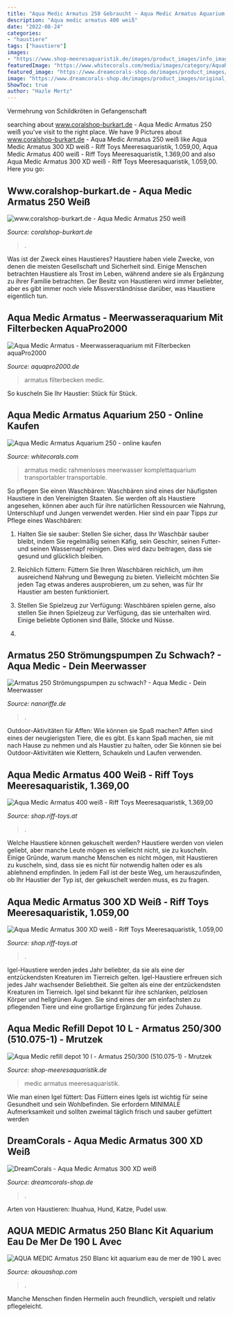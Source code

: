 ```yaml
---
title: "Aqua Medic Armatus 250 Gebraucht ~ Aqua Medic Armatus Aquarium 250"
description: "Aqua medic armatus 400 weiß"
date: "2022-08-24"
categories:
- "haustiere"
tags: ["haustiere"]
images:
- "https://www.shop-meeresaquaristik.de/images/product_images/info_images/22785_0.jpeg"
featuredImage: "https://www.whitecorals.com/media/images/category/AquaMedicArmatus005.jpg"
featured_image: "https://www.dreamcorals-shop.de/images/product_images/original_images/h_ArmatusXDseries_15803927114.jpg"
image: "https://www.dreamcorals-shop.de/images/product_images/original_images/h_ArmatusXDseries_15803927114.jpg"
ShowToc: true
author: "Hazle Mertz"
---
```



Vermehrung von Schildkröten in Gefangenschaft

	

		
searching about www.coralshop-burkart.de - Aqua Medic Armatus 250 weiß you've visit to the right place. We have 9 Pictures about www.coralshop-burkart.de - Aqua Medic Armatus 250 weiß like Aqua Medic Armatus 300 XD weiß - Riff Toys Meeresaquaristik, 1.059,00, Aqua Medic Armatus 400 weiß - Riff Toys Meeresaquaristik, 1.369,00 and also Aqua Medic Armatus 300 XD weiß - Riff Toys Meeresaquaristik, 1.059,00. Here you go:
		
    
## Www.coralshop-burkart.de - Aqua Medic Armatus 250 Weiß

<img loading=lazy src="https://coralshop-burkart.de/images/product_images/popup_images/amed_armatus_250_8.jpg" onerror="this.onerror=null;this.src='https://tse2.mm.bing.net/th?id=OIP.qfCICdlTzfHtsQtyH_sWCwHaHa&amp;pid=15.1';" alt="www.coralshop-burkart.de - Aqua Medic Armatus 250 weiß">

_Source: coralshop-burkart.de_

>. 

	

Was ist der Zweck eines Haustieres?
Haustiere haben viele Zwecke, von denen die meisten Gesellschaft und Sicherheit sind. Einige Menschen betrachten Haustiere als Trost im Leben, während andere sie als Ergänzung zu ihrer Familie betrachten. Der Besitz von Haustieren wird immer beliebter, aber es gibt immer noch viele Missverständnisse darüber, was Haustiere eigentlich tun.

    
## Aqua Medic Armatus - Meerwasseraquarium Mit Filterbecken AquaPro2000

<img loading=lazy src="https://www.aquapro2000.de/media/catalog/product/cache/1/image/1024x/c657acbaa43513bfcb392d597dba2b11/a/r/armatus_sicherheitswanne.jpg" onerror="this.onerror=null;this.src='https://tse1.mm.bing.net/th?id=OIP.O0Gx5o4qCh1C962NMiZ0VAHaHa&amp;pid=15.1';" alt="Aqua Medic Armatus - Meerwasseraquarium mit Filterbecken aquaPro2000">

_Source: aquapro2000.de_

>armatus filterbecken medic. 

	

So kuscheln Sie Ihr Haustier: Stück für Stück.

    
## Aqua Medic Armatus Aquarium 250 - Online Kaufen

<img loading=lazy src="https://www.whitecorals.com/media/images/category/AquaMedicArmatus005.jpg" onerror="this.onerror=null;this.src='https://tse4.mm.bing.net/th?id=OIP.OaiL82TNm-9PjoHX3L6IkAAAAA&amp;pid=15.1';" alt="Aqua Medic Armatus Aquarium 250 - online kaufen">

_Source: whitecorals.com_

>armatus medic rahmenloses meerwasser komplettaquarium transportabler transportable. 

	

So pflegen Sie einen Waschbären:
Waschbären sind eines der häufigsten Haustiere in den Vereinigten Staaten. Sie werden oft als Haustiere angesehen, können aber auch für ihre natürlichen Ressourcen wie Nahrung, Unterschlupf und Jungen verwendet werden. Hier sind ein paar Tipps zur Pflege eines Waschbären:
1. Halten Sie sie sauber: Stellen Sie sicher, dass Ihr Waschbär sauber bleibt, indem Sie regelmäßig seinen Käfig, sein Geschirr, seinen Futter- und seinen Wassernapf reinigen. Dies wird dazu beitragen, dass sie gesund und glücklich bleiben.

2. Reichlich füttern: Füttern Sie Ihren Waschbären reichlich, um ihm ausreichend Nahrung und Bewegung zu bieten. Vielleicht möchten Sie jeden Tag etwas anderes ausprobieren, um zu sehen, was für Ihr Haustier am besten funktioniert.

3. Stellen Sie Spielzeug zur Verfügung: Waschbären spielen gerne, also stellen Sie ihnen Spielzeug zur Verfügung, das sie unterhalten wird. Einige beliebte Optionen sind Bälle, Stöcke und Nüsse.

4.

    
## Armatus 250 Strömungspumpen Zu Schwach? - Aqua Medic - Dein Meerwasser

<img loading=lazy src="https://abload.de/img/0e21e929-75f3-429d-8pafxz.jpeg" onerror="this.onerror=null;this.src='https://tse4.mm.bing.net/th?id=OIP.NePmdeDjAtRqBCkDaeGqKwHaFj&amp;pid=15.1';" alt="Armatus 250 Strömungspumpen zu schwach? - Aqua Medic - Dein Meerwasser">

_Source: nanoriffe.de_

>. 

	

Outdoor-Aktivitäten für Affen: Wie können sie Spaß machen?
Affen sind eines der neugierigsten Tiere, die es gibt. Es kann Spaß machen, sie mit nach Hause zu nehmen und als Haustier zu halten, oder Sie können sie bei Outdoor-Aktivitäten wie Klettern, Schaukeln und Laufen verwenden.

    
## Aqua Medic Armatus 400 Weiß - Riff Toys Meeresaquaristik, 1.369,00

<img loading=lazy src="https://shop.riff-toys.at/media/image/product/23335/md/aqua-medic-armatus-400-weiss~6.png" onerror="this.onerror=null;this.src='https://tse4.mm.bing.net/th?id=OIP.UNgOizelzy_aWjYAAsKxPgAAAA&amp;pid=15.1';" alt="Aqua Medic Armatus 400 weiß - Riff Toys Meeresaquaristik, 1.369,00">

_Source: shop.riff-toys.at_

>. 

	

Welche Haustiere können gekuschelt werden?
Haustiere werden von vielen geliebt, aber manche Leute mögen es vielleicht nicht, sie zu kuscheln. Einige Gründe, warum manche Menschen es nicht mögen, mit Haustieren zu kuscheln, sind, dass sie es nicht für notwendig halten oder es als ablehnend empfinden. In jedem Fall ist der beste Weg, um herauszufinden, ob Ihr Haustier der Typ ist, der gekuschelt werden muss, es zu fragen.

    
## Aqua Medic Armatus 300 XD Weiß - Riff Toys Meeresaquaristik, 1.059,00

<img loading=lazy src="https://shop.riff-toys.at/media/image/product/26584/lg/aqua-medic-armatus-300-xd-weiss~2.png" onerror="this.onerror=null;this.src='https://tse4.mm.bing.net/th?id=OIP.V2Lt-O75T-JB3tzX2EGTywHaHa&amp;pid=15.1';" alt="Aqua Medic Armatus 300 XD weiß - Riff Toys Meeresaquaristik, 1.059,00">

_Source: shop.riff-toys.at_

>. 

	

Igel-Haustiere werden jedes Jahr beliebter, da sie als eine der entzückendsten Kreaturen im Tierreich gelten.
Igel-Haustiere erfreuen sich jedes Jahr wachsender Beliebtheit. Sie gelten als eine der entzückendsten Kreaturen im Tierreich. Igel sind bekannt für ihre schlanken, pelzlosen Körper und hellgrünen Augen. Sie sind eines der am einfachsten zu pflegenden Tiere und eine großartige Ergänzung für jedes Zuhause.

    
## Aqua Medic Refill Depot 10 L - Armatus 250/300 (510.075-1) - Mrutzek

<img loading=lazy src="https://www.shop-meeresaquaristik.de/images/product_images/info_images/22785_0.jpeg" onerror="this.onerror=null;this.src='https://tse4.mm.bing.net/th?id=OIP.Np_wjyGOY3pl528IFmly-wAAAA&amp;pid=15.1';" alt="Aqua Medic refill depot 10 l - Armatus 250/300 (510.075-1) - Mrutzek">

_Source: shop-meeresaquaristik.de_

>medic armatus meeresaquaristik. 

	

Wie man einen Igel füttert: Das Füttern eines Igels ist wichtig für seine Gesundheit und sein Wohlbefinden. Sie erfordern MINIMALE Aufmerksamkeit und sollten zweimal täglich frisch und sauber gefüttert werden

    
## DreamCorals - Aqua Medic Armatus 300 XD Weiß

<img loading=lazy src="https://www.dreamcorals-shop.de/images/product_images/original_images/h_ArmatusXDseries_15803927114.jpg" onerror="this.onerror=null;this.src='https://tse2.mm.bing.net/th?id=OIP.hitVaz5qQlB2iNnVrLXmrQHaGr&amp;pid=15.1';" alt="DreamCorals - Aqua Medic Armatus 300 XD weiß">

_Source: dreamcorals-shop.de_

>. 

	

Arten von Haustieren: Ihuahua, Hund, Katze, Pudel usw.

    
## AQUA MEDIC Armatus 250 Blanc Kit Aquarium Eau De Mer De 190 L Avec

<img loading=lazy src="https://media.cdnws.com/_i/1792/15264/1671/66/armatus-20series-15253498994.png" onerror="this.onerror=null;this.src='https://tse1.mm.bing.net/th?id=OIP.ghwTo54Vge8v-cJI8aiYiwHaHa&amp;pid=15.1';" alt="AQUA MEDIC Armatus 250 Blanc kit aquarium eau de mer de 190 L avec">

_Source: akouashop.com_

>. 

	

Manche Menschen finden Hermelin auch freundlich, verspielt und relativ pflegeleicht.

